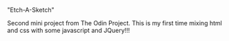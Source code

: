 "Etch-A-Sketch"

Second mini project from The Odin Project. This is my first time mixing html and css with some javascript and JQuery!!!
